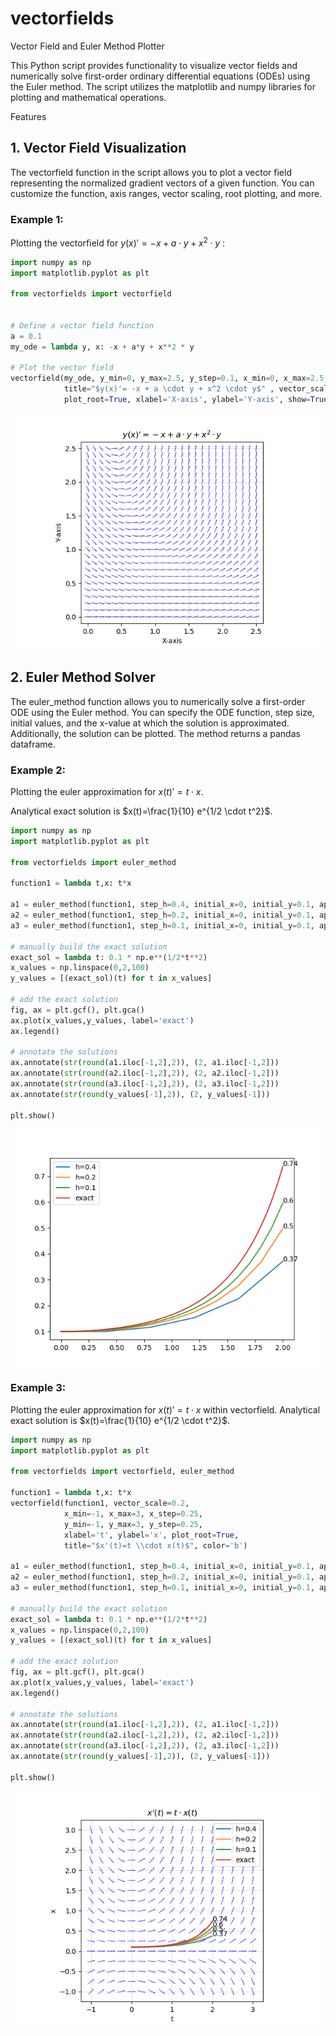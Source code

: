# vectorfields

Vector Field and Euler Method Plotter

This Python script provides functionality to visualize vector fields and numerically solve first-order ordinary differential equations (ODEs) using the Euler method. The script utilizes the matplotlib and numpy libraries for plotting and mathematical operations.

Features

## 1. Vector Field Visualization
The vectorfield function in the script allows you to plot a vector field representing the normalized gradient vectors of a given function. You can customize the function, axis ranges, vector scaling, root plotting, and more.



### Example 1:

Plotting the vectorfield for $y(x)' = -x + a \cdot y + x^2 \cdot y$ :
```python
import numpy as np
import matplotlib.pyplot as plt

from vectorfields import vectorfield


# Define a vector field function
a = 0.1
my_ode = lambda y, x: -x + a*y + x**2 * y

# Plot the vector field
vectorfield(my_ode, y_min=0, y_max=2.5, y_step=0.1, x_min=0, x_max=2.5, x_step=0.1,
            title="$y(x)'= -x + a \cdot y + x^2 \cdot y$" , vector_scale=.1,
            plot_root=True, xlabel='X-axis', ylabel='Y-axis', show=True, color='b')

```
![Vectorfield](https://github.com/LucasMaul/vectorfields/blob/main/example1.png)


## 2. Euler Method Solver
The euler_method function allows you to numerically solve a first-order ODE using the Euler method. You can specify the ODE function, step size, initial values, and the x-value at which the solution is approximated. Additionally, the solution can be plotted. The method returns a pandas dataframe. 

### Example 2:
Plotting the euler approximation for  $x(t)'=t \cdot x$. 

Analytical exact solution is $x(t)=\frac{1}{10} e^{1/2 \cdot t^2}$.
```python
import numpy as np
import matplotlib.pyplot as plt

from vectorfields import euler_method

function1 = lambda t,x: t*x

a1 = euler_method(function1, step_h=0.4, initial_x=0, initial_y=0.1, approx_x=2, plot=True, label='h=0.4')
a2 = euler_method(function1, step_h=0.2, initial_x=0, initial_y=0.1, approx_x=2, plot=True, label='h=0.2')
a3 = euler_method(function1, step_h=0.1, initial_x=0, initial_y=0.1, approx_x=2.1, plot=True, label='h=0.1')

# manually build the exact solution
exact_sol = lambda t: 0.1 * np.e**(1/2*t**2) 
x_values = np.linspace(0,2,100)
y_values = [(exact_sol)(t) for t in x_values]

# add the exact solution
fig, ax = plt.gcf(), plt.gca()
ax.plot(x_values,y_values, label='exact')
ax.legend()

# annotate the solutions
ax.annotate(str(round(a1.iloc[-1,2],2)), (2, a1.iloc[-1,2]))
ax.annotate(str(round(a2.iloc[-1,2],2)), (2, a2.iloc[-1,2]))
ax.annotate(str(round(a3.iloc[-1,2],2)), (2, a3.iloc[-1,2]))
ax.annotate(str(round(y_values[-1],2)), (2, y_values[-1]))

plt.show()
```

![Euler Method](https://github.com/LucasMaul/vectorfields/blob/main/example2.png)

### Example 3:
Plotting the euler approximation for  $x(t)'=t \cdot x$ within vectorfield.
Analytical exact solution is $x(t)=\frac{1}{10} e^{1/2 \cdot t^2}$.
```python
import numpy as np
import matplotlib.pyplot as plt

from vectorfields import vectorfield, euler_method

function1 = lambda t,x: t*x
vectorfield(function1, vector_scale=0.2,
            x_min=-1, x_max=3, x_step=0.25,
            y_min=-1, y_max=3, y_step=0.25,
            xlabel='t', ylabel='x', plot_root=True,
            title="$x'(t)=t \\cdot x(t)$", color='b')

a1 = euler_method(function1, step_h=0.4, initial_x=0, initial_y=0.1, approx_x=2, plot=True, label='h=0.4')
a2 = euler_method(function1, step_h=0.2, initial_x=0, initial_y=0.1, approx_x=2, plot=True, label='h=0.2')
a3 = euler_method(function1, step_h=0.1, initial_x=0, initial_y=0.1, approx_x=2.1, plot=True, label='h=0.1')

# manually build the exact solution
exact_sol = lambda t: 0.1 * np.e**(1/2*t**2) 
x_values = np.linspace(0,2,100)
y_values = [(exact_sol)(t) for t in x_values]

# add the exact solution
fig, ax = plt.gcf(), plt.gca()
ax.plot(x_values,y_values, label='exact')
ax.legend()

# annotate the solutions
ax.annotate(str(round(a1.iloc[-1,2],2)), (2, a1.iloc[-1,2]))
ax.annotate(str(round(a2.iloc[-1,2],2)), (2, a2.iloc[-1,2]))
ax.annotate(str(round(a3.iloc[-1,2],2)), (2, a3.iloc[-1,2]))
ax.annotate(str(round(y_values[-1],2)), (2, y_values[-1]))

plt.show()
```

![Euler Method](https://github.com/LucasMaul/vectorfields/blob/main/example3.png)


